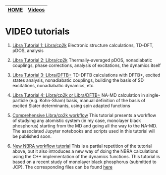 | [HOME](README.md) |   [Videos](VIDEOS.md)       |
| -------- | ------------------------------------ |

# VIDEO tutorials

 1. [Libra Tutorial 1: Libra/cp2k](https://ub.hosted.panopto.com/Panopto/Pages/Embed.aspx?id=3d0e46a6-9424-4863-8b66-ac7001249c8b&autoplay=false&offerviewer=true&showtitle=true&showbrand=false&start=0&interactivity=all)
    Electronic structure calculations, TD-DFT, pDOS, analysis

 2. [Libra Tutorial 2: Libra/cp2k](https://ub.hosted.panopto.com/Panopto/Pages/Embed.aspx?id=19450c08-e8c5-496c-a8f6-ac77012c491d&autoplay=false&offerviewer=true&showtitle=true&showbrand=false&start=0&interactivity=all)
    Thermally-averaged pDOS, nonadiabatic couplings, phase corrections, analysis of excitations, the dynamics itself

 3. [Libra Tutorial 3: Libra/DFTB+](https://ub.hosted.panopto.com/Panopto/Pages/Embed.aspx?id=a2e9d132-335e-4240-8bdf-ac7f006532f4&autoplay=false&offerviewer=true&showtitle=true&showbrand=false&start=0&interactivity=all)
    TD-DFTB calculations with DFTB+, excited states analysis, nonadiabatic couplings, building the basis of SD excitations, nonadiabatic dynamics, etc.
 
 4. [Libra Tutorial 4: Libra/cp2k or Libra/DFTB+](https://ub.hosted.panopto.com/Panopto/Pages/Embed.aspx?id=d9dfd5f1-4859-4a75-9296-ac850120b4e7&autoplay=false&offerviewer=true&showtitle=true&showbrand=false&start=0&interactivity=all)
    NA-MD calculation in single-particle (e.g. Kohn-Sham) basis, manual definition of the basis of excited Slater determinants, using spin adapted functions

 5. [Comprehensive Libra/cp2k workflow](https://ub.hosted.panopto.com/Panopto/Pages/Viewer.aspx?id=0d9e4ebc-5cc6-4f0f-a6f9-ad6c015e7dee)
    This tutorial presents a workflow of studying any atomistic system (in my case, monolayer black phosphorus) starting from
    the MD and going all the way to the NA-MD. The associated Jupyter notebooks and scripts used in this tutorial will be published soon.

 6. [New NBRA workflow tutorial](https://ub.hosted.panopto.com/Panopto/Pages/Viewer.aspx?id=463c185e-3adf-4f35-8ee8-ad7c01005266)
    This is a partial repetition of the tutorial above, but it also introduces a new way of doing the NBRA calculations using the C++
    implementation of the dynamics functions. This tutorial is based on a recent study of monolayer black phosphorus (submitted to JCP).
    The corresponding files can be found [here](https://github.com/AkimovLab/Project_ML-BP)

